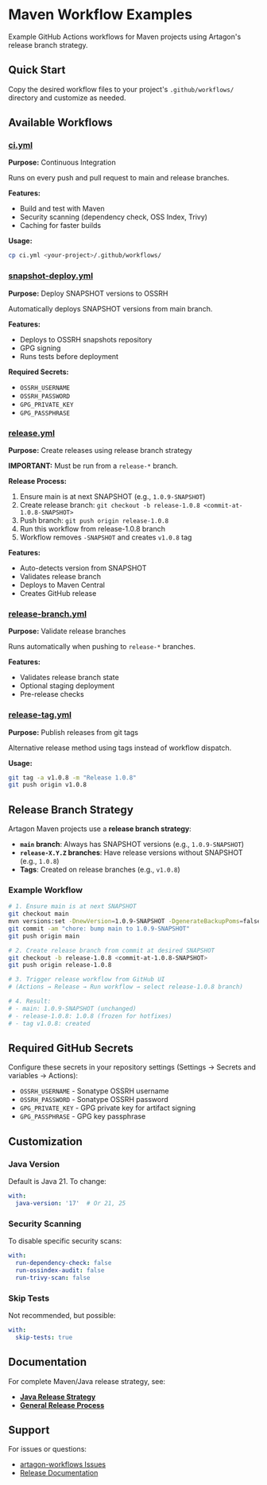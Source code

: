 # Maven Workflow Examples

Example GitHub Actions workflows for Maven projects using Artagon's release branch strategy.

## Quick Start

Copy the desired workflow files to your project's `.github/workflows/` directory and customize as needed.

## Available Workflows

### [ci.yml](ci.yml)
**Purpose:** Continuous Integration

Runs on every push and pull request to main and release branches.

**Features:**
- Build and test with Maven
- Security scanning (dependency check, OSS Index, Trivy)
- Caching for faster builds

**Usage:**
```bash
cp ci.yml <your-project>/.github/workflows/
```

### [snapshot-deploy.yml](snapshot-deploy.yml)
**Purpose:** Deploy SNAPSHOT versions to OSSRH

Automatically deploys SNAPSHOT versions from main branch.

**Features:**
- Deploys to OSSRH snapshots repository
- GPG signing
- Runs tests before deployment

**Required Secrets:**
- `OSSRH_USERNAME`
- `OSSRH_PASSWORD`
- `GPG_PRIVATE_KEY`
- `GPG_PASSPHRASE`

### [release.yml](release.yml)
**Purpose:** Create releases using release branch strategy

**IMPORTANT:** Must be run from a `release-*` branch.

**Release Process:**
1. Ensure main is at next SNAPSHOT (e.g., `1.0.9-SNAPSHOT`)
2. Create release branch: `git checkout -b release-1.0.8 <commit-at-1.0.8-SNAPSHOT>`
3. Push branch: `git push origin release-1.0.8`
4. Run this workflow from release-1.0.8 branch
5. Workflow removes `-SNAPSHOT` and creates `v1.0.8` tag

**Features:**
- Auto-detects version from SNAPSHOT
- Validates release branch
- Deploys to Maven Central
- Creates GitHub release

### [release-branch.yml](release-branch.yml)
**Purpose:** Validate release branches

Runs automatically when pushing to `release-*` branches.

**Features:**
- Validates release branch state
- Optional staging deployment
- Pre-release checks

### [release-tag.yml](release-tag.yml)
**Purpose:** Publish releases from git tags

Alternative release method using tags instead of workflow dispatch.

**Usage:**
```bash
git tag -a v1.0.8 -m "Release 1.0.8"
git push origin v1.0.8
```

## Release Branch Strategy

Artagon Maven projects use a **release branch strategy**:

- **`main` branch**: Always has SNAPSHOT versions (e.g., `1.0.9-SNAPSHOT`)
- **`release-X.Y.Z` branches**: Have release versions without SNAPSHOT (e.g., `1.0.8`)
- **Tags**: Created on release branches (e.g., `v1.0.8`)

### Example Workflow

```bash
# 1. Ensure main is at next SNAPSHOT
git checkout main
mvn versions:set -DnewVersion=1.0.9-SNAPSHOT -DgenerateBackupPoms=false
git commit -am "chore: bump main to 1.0.9-SNAPSHOT"
git push origin main

# 2. Create release branch from commit at desired SNAPSHOT
git checkout -b release-1.0.8 <commit-at-1.0.8-SNAPSHOT>
git push origin release-1.0.8

# 3. Trigger release workflow from GitHub UI
# (Actions → Release → Run workflow → select release-1.0.8 branch)

# 4. Result:
# - main: 1.0.9-SNAPSHOT (unchanged)
# - release-1.0.8: 1.0.8 (frozen for hotfixes)
# - tag v1.0.8: created
```

## Required GitHub Secrets

Configure these secrets in your repository settings (Settings → Secrets and variables → Actions):

- `OSSRH_USERNAME` - Sonatype OSSRH username
- `OSSRH_PASSWORD` - Sonatype OSSRH password
- `GPG_PRIVATE_KEY` - GPG private key for artifact signing
- `GPG_PASSPHRASE` - GPG key passphrase

## Customization

### Java Version

Default is Java 21. To change:

```yaml
with:
  java-version: '17'  # Or 21, 25
```

### Security Scanning

To disable specific security scans:

```yaml
with:
  run-dependency-check: false
  run-ossindex-audit: false
  run-trivy-scan: false
```

### Skip Tests

Not recommended, but possible:

```yaml
with:
  skip-tests: true
```

## Documentation

For complete Maven/Java release strategy, see:
- **[Java Release Strategy](../../docs/RELEASE_JAVA.md)**
- **[General Release Process](../../RELEASE.md)**

## Support

For issues or questions:
- [artagon-workflows Issues](https://github.com/artagon/artagon-workflows/issues)
- [Release Documentation](../../docs/RELEASE_JAVA.md)
